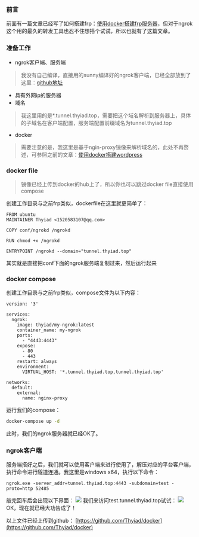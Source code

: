 ### 前言
前面有一篇文章已经写了如何搭建frp：[使用docker搭建frp服务器](https://www.thyiad.top/2018/03/01/%E4%BD%BF%E7%94%A8docker%E6%90%AD%E5%BB%BAfrp%E6%9C%8D%E5%8A%A1%E5%99%A8/)，但对于ngrok这个用的最久的转发工具也忍不住想搭个试试，所以也就有了这篇文章。

### 准备工作
- ngrok客户端、服务端
> 我没有自己编译，直接用的sunny编译好的ngrok客户端，已经全部放到了这里：[github地址](https://github.com/Thyiad/tool/tree/master/ngrock/my-ngrok/server%20%26%20client)

- 具有外网ip的服务器
- 域名
> 我这里用的是*.tunnel.thyiad.top，需要把这个域名解析到服务器上，具体的子域名在客户端配置，服务端配置前缀域名为tunnel.thyiad.top

- docker
> 需要注意的是，我这里是基于ngin-proxy镜像来解析域名的，此处不再赘述，可参照之前的文章：[使用docker搭建wordpress](https://www.thyiad.top/2018/02/28/%E4%BD%BF%E7%94%A8docker%E6%90%AD%E5%BB%BAwordpress/)

### docker file
> 镜像已经上传到docker的hub上了，所以你也可以跳过docker file直接使用compose

创建工作目录与之前frp类似，dockerfile在这里就更简单了：
```
FROM ubuntu
MAINTAINER Thyiad <1520583107@qq.com>

COPY conf/ngrokd /ngrokd

RUN chmod +x /ngrokd

ENTRYPOINT /ngrokd --domain="tunnel.thyiad.top"
```
其实就是直接把conf下面的ngrok服务端复制过来，然后运行起来

### docker compose
创建工作目录与之前frp类似，compose文件为以下内容：
```
version: '3'

services:
  ngrok:
    image: thyiad/my-ngrok:latest
    container_name: my-ngrok
    ports:
      - "4443:4443"
    expose:
      - 80
      - 443
    restart: always
    environment:
      VIRTUAL_HOST: '*.tunnel.thyiad.top,tunnel.thyiad.top'

networks:
  default:
    external:
      name: nginx-proxy
```
运行我们的compose：
``` bash
docker-compose up -d
```
此时，我们的ngrok服务器就已经OK了。

### ngrok客户端
服务端搭好之后，我们就可以使用客户端来进行使用了，解压对应的平台客户端，执行命令进行隧道连通。我这里是windows x64，执行以下命令：
```
ngrok.exe -server_addr=tunnel.thyiad.top:4443 -subdomain=test -proto=http 52485
```
敲完回车后会出现以下界面：
![](http://www.thyiad.top/wp-content/uploads/2018/03/ngrok-running-300x157.png)
我们来访问test.tunnel.thyiad.top试试：
![](http://www.thyiad.top/wp-content/uploads/2018/03/ngrok-visible-300x82.png)
OK，现在就已经大功告成了！

以上文件已经上传到github：
[https://github.com/Thyiad/docker](https://github.com/Thyiad/docker)